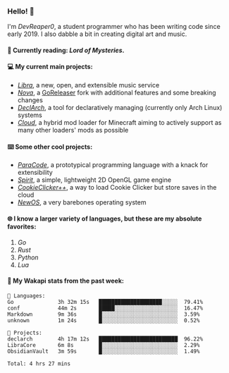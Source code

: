 ### Hello! 👋

I'm _DevReaper0_, a student programmer who has been writing code since early 2019. I also dabble a bit in creating digital art and music.

#### 📖 Currently reading: *Lord of Mysteries*.

#### 💻 My current main projects:

-   _[Libra](https://github.com/LibraMusic)_, a new, open, and extensible music service
-   _[Nova](https://github.com/LibraMusic/Nova)_, a [GoReleaser](https://github.com/goreleaser/goreleaser) fork with additional features and some breaking changes
-   _[DeclArch](https://github.com/DevReaper0/declarch)_, a tool for declaratively managing (currently only Arch Linux) systems
-   _[Cloud](https://github.com/CloudLoaderMC/CloudLoader)_, a hybrid mod loader for Minecraft aiming to actively support as many other loaders' mods as possible

#### ⌨️ Some other cool projects:

-   _[ParaCode](https://github.com/ParaCodeLang/ParaCode)_, a prototypical programming language with a knack for extensibility
-   _[Spirit](https://gitlab.com/DevReaper0/SpiritEngine)_, a simple, lightweight 2D OpenGL game engine
-   _[CookieClicker++](https://github.com/DevReaper0/CookieClickerPlusPlus)_, a way to load Cookie Clicker but store saves in the cloud
-   _[NewOS](https://github.com/DevReaper0/NewOS)_, a very barebones operating system

#### 🌐 I know a larger variety of languages, but these are my absolute favorites:

1. _Go_
2. _Rust_
3. _Python_
4. _Lua_

#### 📡 My Wakapi stats from the past week:

```text
💾 Languages:
Go              3h 32m 15s   ████████████████████░░░░░  79.41%
conf            44m 2s       █████░░░░░░░░░░░░░░░░░░░░  16.47%
Markdown        9m 36s       █░░░░░░░░░░░░░░░░░░░░░░░░  3.59%
unknown         1m 24s       █░░░░░░░░░░░░░░░░░░░░░░░░  0.52%

💼 Projects:
declarch        4h 17m 12s   █████████████████████████  96.22%
LibraCore       6m 8s        █░░░░░░░░░░░░░░░░░░░░░░░░  2.29%
ObsidianVault   3m 59s       █░░░░░░░░░░░░░░░░░░░░░░░░  1.49%

Total: 4 hrs 27 mins
```
